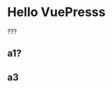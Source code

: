 <!--
 * @Author: your name
 * @Date: 2021-12-29 12:02:22
 * @LastEditTime: 2021-12-29 12:49:52
 * @LastEditors: Please set LastEditors
 * @Description: 打开koroFileHeader查看配置 进行设置: https://github.com/OBKoro1/koro1FileHeader/wiki/%E9%85%8D%E7%BD%AE
 * @FilePath: \try-learn-vuepress-v1\docs\README.md
-->


# Hello VuePresss

???

## a1?

## a3